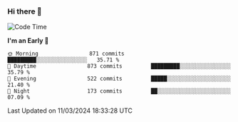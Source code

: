 ### Hi there 👋
<!--START_SECTION:waka-->
![Code Time](http://img.shields.io/badge/Code%20Time-477%20hrs%2027%20mins-blue)

**I'm an Early 🐤** 

```text
🌞 Morning                871 commits         █████████░░░░░░░░░░░░░░░░   35.71 % 
🌆 Daytime                873 commits         █████████░░░░░░░░░░░░░░░░   35.79 % 
🌃 Evening                522 commits         █████░░░░░░░░░░░░░░░░░░░░   21.40 % 
🌙 Night                  173 commits         ██░░░░░░░░░░░░░░░░░░░░░░░   07.09 % 
```



 Last Updated on 11/03/2024 18:33:28 UTC
<!--END_SECTION:waka-->

<!--
**BrianCurliss/BrianCurliss** is a ✨ _special_ ✨ repository because its `README.md` (this file) appears on your GitHub profile.

Here are some ideas to get you started:

- 🔭 I’m currently working on ...
- 🌱 I’m currently learning ...
- 👯 I’m looking to collaborate on ...
- 🤔 I’m looking for help with ...
- 💬 Ask me about ...
- 📫 How to reach me: ...
- 😄 Pronouns: ...
- ⚡ Fun fact: ...
-->
